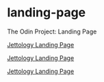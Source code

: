 # landing-page
The Odin Project: Landing Page

[Jettology Landing Page](file:///C:home/bisain/Documents/Programming/TOP/landing-page/index.html)

[Jettology Landing Page](https://google.com)

[Jettology Landing Page](home/bisain/Documents/test.txt)

